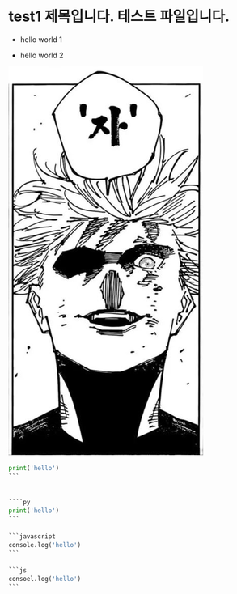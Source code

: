 # test1 제목입니다. 테스트 파일입니다.

* hello world 1

* hello world 2


![gojo 이미지](img/gojo/ja_.jpg)


````python
print('hello')
```


````py
print('hello')
```

```javascript
console.log('hello')
```

```js
consoel.log('hello')
```
